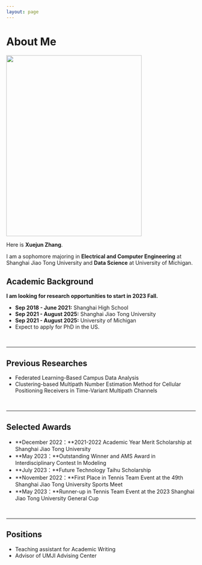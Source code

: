```yaml
---
layout: page
---
```


# About Me

<img src="https://xuejunzhang2002.github.io/xuejunzhang.png" class="floatpic" width="360" height="480">

Here is **Xuejun Zhang**.

I am a sophomore majoring in **Electrical and Computer Engineering** at Shanghai Jiao Tong University and **Data Science** at University of Michigan. 

## Academic Background

**I am looking for research opportunities to start in 2023 Fall.** 

- **Sep 2018 - June 2021:** Shanghai High School
- **Sep 2021 - August 2025:** Shanghai Jiao Tong University
- **Sep 2021 - August 2025:** University of Michigan
- Expect to apply for PhD in the US.

<br>

---

## Previous Researches

- Federated Learning-Based Campus Data Analysis
- Clustering-based Multipath Number Estimation Method for Cellular Positioning Receivers in Time-Variant Multipath Channels

<br>

---

## Selected Awards

- **December  2022：**2021-2022 Academic Year Merit Scholarship at Shanghai Jiao Tong University
- **May 2023：**Outstanding Winner and AMS Award in Interdisciplinary Contest In Modeling
- **July 2023：**Future Technology Taihu Scholarship
- **November 2022：**First Place in Tennis Team Event at the 49th Shanghai Jiao Tong University Sports Meet
- **May 2023：**Runner-up in Tennis Team Event at the 2023 Shanghai Jiao Tong University General Cup

<br>

---

## Positions

- Teaching assistant for Academic Writing
- Advisor of UMJI Advising Center

<br>
